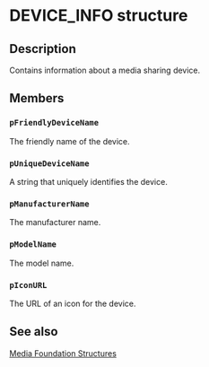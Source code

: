 # DEVICE_INFO structure

## Description

Contains information about a media sharing device.

## Members

### `pFriendlyDeviceName`

The friendly name of the device.

### `pUniqueDeviceName`

A string that uniquely identifies the device.

### `pManufacturerName`

The manufacturer name.

### `pModelName`

The model name.

### `pIconURL`

The URL of an icon for the device.

## See also

[Media Foundation Structures](https://learn.microsoft.com/windows/desktop/medfound/media-foundation-structures)